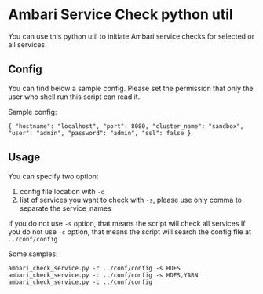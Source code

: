 # Ambari Service Check python util

You can use this python util to initiate Ambari service checks for selected or all services.

## Config
You can find below a sample config. Please set the permission that only the user who shell run this script can read it.

Sample config:

`
{
  "hostname": "localhost",
  "port": 8080,
  "cluster_name": "sandbox",
  "user": "admin",
  "password": "admin",
  "ssl": false
}
`

## Usage
You can specify two option:
1. config file location with `-c`
2. list of services you want to check with `-s`, please use only comma to separate the service_names

If you do not use `-s` option, that means the script will check all services
If you do not use `-c` option, that means the script will search the config file at `../conf/config`

Some samples:

`ambari_check_service.py -c ../conf/config -s HDFS`
`ambari_check_service.py -c ../conf/config -s HDFS,YARN`
`ambari_check_service.py -c ../conf/config`
